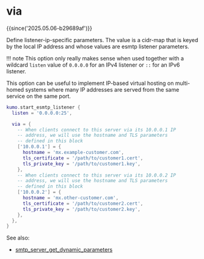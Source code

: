 # via

{{since('2025.05.06-b29689af')}}

Define listener-ip-specific parameters.  The value is a cidr-map that is keyed
by the local IP address and whose values are esmtp listener parameters.

!!! note
    This option only really makes sense when used together with
    a wildcard `listen` value of `0.0.0.0` for an IPv4 listener
    or `::` for an IPv6 listener.

This option can be useful to implement IP-based virtual hosting on multi-homed
systems where many IP addresses are served from the same service on the same
port.

```lua
kumo.start_esmtp_listener {
  listen = '0.0.0.0:25',

  via = {
    -- When clients connect to this server via its 10.0.0.1 IP
    -- address, we will use the hostname and TLS parameters
    -- defined in this block
    ['10.0.0.1'] = {
      hostname = 'mx.example-customer.com',
      tls_certificate = '/path/to/customer1.cert',
      tls_private_key = '/path/to/customer1.key',
    },
    -- When clients connect to this server via its 10.0.0.2 IP
    -- address, we will use the hostname and TLS parameters
    -- defined in this block
    ['10.0.0.2'] = {
      hostname = 'mx.other-customer.com',
      tls_certificate = '/path/to/customer2.cert',
      tls_private_key = '/path/to/customer2.key',
    },
  },
}
```

See also:

 * [smtp_server_get_dynamic_parameters](../../events/smtp_server_get_dynamic_parameters.md)
